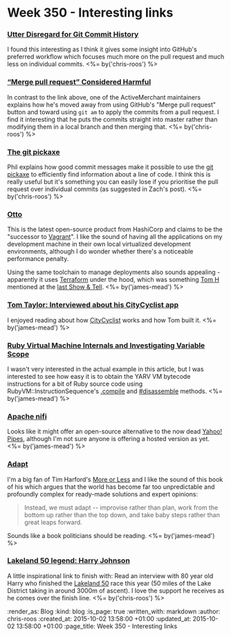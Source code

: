 Week 350 - Interesting links
============================

### [Utter Disregard for Git Commit History](http://zachholman.com/posts/git-commit-history/)

I found this interesting as I think it gives some insight into GitHub's preferred workflow which focuses much more on the pull request and much less on individual commits. <%= by('chris-roos') %>


### [“Merge pull request” Considered Harmful](http://blog.spreedly.com/2014/06/24/merge-pull-request-considered-harmful/)

In contrast to the link above, one of the ActiveMerchant maintainers explains how he's moved away from using GitHub's "Merge pull request" button and toward using `git am` to apply the commits from a pull request. I find it interesting that he puts the commits straight into master rather than modifying them in a local branch and then merging that. <%= by('chris-roos') %>


### [The git pickaxe](http://www.philandstuff.com/2014/02/09/git-pickaxe.html)

Phil explains how good commit messages make it possible to use the [git pickaxe][git-pickaxe] to efficiently find information about a line of code. I think this is really useful but it's something you can easily lose if you prioritise the pull request over individual commits (as suggested in Zach's post). <%= by('chris-roos') %>


### [Otto](https://ottoproject.io/)

This is the latest open-source product from HashiCorp and claims to be the "successor to [Vagrant][]". I like the sound of having all the applications on my development machine in their own local virtualized development environments, although I do wonder whether there's a noticeable performance penalty.

Using the same toolchain to manage deployments also sounds appealing - apparently it uses [Terraform][] under the hood, which was something [Tom H][] mentioned at the [last Show & Tell][]. <%= by('james-mead') %>


### [Tom Taylor: Interviewed about his CityCyclist app](http://pages.rapha.cc/survey/tom-taylor)

I enjoyed reading about how [CityCyclist][] works and how Tom built it. <%= by('james-mead') %>


### [Ruby Virtual Machine Internals and Investigating Variable Scope](http://techblog.shutl.com/2015/09/ruby-virtual-machine-internals-and-investigating-variable-scope/)

I wasn't very interested in the actual example in this article, but I was interested to see how easy it is to obtain the YARV VM bytecode instructions for a bit of Ruby source code using RubyVM::InstructionSequence's [.compile](http://ruby-doc.org/core-2.2.3/RubyVM/InstructionSequence.html#method-c-compile) and [#disassemble](http://ruby-doc.org/core-2.2.3/RubyVM/InstructionSequence.html#method-i-disassemble) methods. <%= by('james-mead') %>


### [Apache nifi](https://nifi.apache.org/)

Looks like it might offer an open-source alternative to the now dead [Yahoo! Pipes][], although I'm not sure anyone is offering a hosted version as yet. <%= by('james-mead') %>


### [Adapt](http://timharford.com/books/adapt/)

I'm a big fan of Tim Harford's [More or Less][] and I like the sound of this book of his which argues that the world has become far too unpredictable and profoundly complex for ready-made solutions and expert opinions:

> Instead, we must adapt -- improvise rather than plan, work from the bottom up rather than the top down, and take baby steps rather than great leaps forward.

Sounds like a book politicians should be reading. <%= by('james-mead') %>


### [Lakeland 50 legend: Harry Johnson](http://www.montane.co.uk/news/montane-lakeland-100-50-lakelandlegend-harry-johnson)

A little inspirational link to finish with: Read an interview with 80 year old Harry who finished the [Lakeland 50][lakeland-50] race this year (50 miles of the Lake District taking in around 3000m of ascent). I love the support he receives as he comes over the finish line. <%= by('chris-roos') %>


[git-pickaxe]: https://www.kernel.org/pub/software/scm/git/docs/gitdiffcore.html#_diffcore_pickaxe_for_detecting_addition_deletion_of_specified_string
[lakeland-50]: http://www.lakeland100.com/the-lakeland-50
[Pragmatic Bookshelf]: https://pragprog.com/
[Vagrant]: https://www.vagrantup.com/
[Terraform]: https://terraform.io/
[CityCyclist]: http://www.citycyclistapp.com/
[Yahoo! Pipes]: https://nifi.apache.org/
[More or Less]: http://www.bbc.co.uk/programmes/b006qshd
[Tom H]: http://www.thattommyhall.com/
[last Show & Tell]: /show-and-tell-16


:render_as: Blog
:kind: blog
:is_page: true
:written_with: markdown
:author: chris-roos
:created_at: 2015-10-02 13:58:00 +01:00
:updated_at: 2015-10-02 13:58:00 +01:00
:page_title: Week 350 - Interesting links
